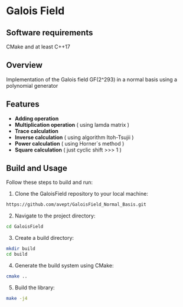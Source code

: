 # Galois Field

## Software requirements
CMake and at least C++17 

## Overview
Implementation of the Galois field GF(2^293) in a normal basis using a polynomial generator

## Features
- **Adding operation**
- **Multiplication operation** ( using lamda matrix )
- **Trace calculation**
- **Inverse calculation** ( using algorithm Itoh-Tsujii )
- **Power calculation** ( using Horner`s method )
- **Square calculation** ( just cyclic shift >>> 1 )

## Build and Usage

Follow these steps to build and run:

1. Clone the GaloisField repository to your local machine:
```bash
https://github.com/avept/GaloisField_Normal_Basis.git
```

2. Navigate to the project directory:
```bash 
cd GaloisField
```

3. Create a build directory:
```bash
mkdir build
cd build
```
   
4. Generate the build system using CMake:
```bash
cmake ..
```

5. Build the library:
```bash
make -j4
```
